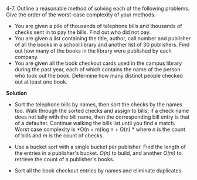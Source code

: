 4-7. Outline a reasonable method of solving each of the following problems. Give the order of the worst-case complexity of your methods.

 * You are given a pile of thousands of telephone bills and thousands of checks sent in to pay the bills. Find out who did not pay.
 * You are given a list containing the title, author, call number and publisher of all the books in a school library and another list of 30 publishers. Find out how many of the books in the library were published by each company.
 * You are given all the book checkout cards used in the campus library during the past year, each of which contains the name of the person who took out the book. Determine how many distinct people checked out at least one book.

**Solution**
 * Sort the telephone bills by names, then sort the checks by the names too. Walk through the sorted checks and assign to bills; if a check name does not tally with the bill name, then the corresponding bill entry is that of a defaulter. Continue walking the bills list until you find a match. Worst case complexity is *O(n + m)log n + O(n) * where *n* is the count of bills and *m* is the count of checks.
 
 * Use a bucket sort with a single bucket per publisher. Find the length of the entries in a publisher's bucket. *O(n)* to build, and another *O(m)* to retrieve the count of a publisher's books.
 
 * Sort all the book checkout entries by names and eliminate duplicates.